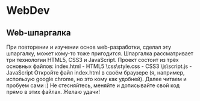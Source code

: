 # WebDev
## Web-шпаргалка

При повторении и изучении основ web-разработки, сделал эту шпаргалку, может кому-то тоже пригодится. Шпаргалка рассматривает три технологии HTML5, CSS3 и JavaScript. Проект состоит из трёх основных файлов:
index.html        -  HTML5
\css\style.css    -  CSS3
\js\script.js       -  JavaScript
Откройте файл index.html в своём браузере (я, например, использую google chrome, но это кому как удобней). Далее читаем и пробуем сами :) Не стесняйтесь, меняйте и дописывайте свой код прямо в этих файлах. Желаю удачи!

